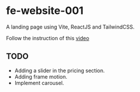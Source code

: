 # fe-website-001

A landing page using Vite, ReactJS and TailwindCSS.

Follow the instruction of this [video](git@github.com:tttinh/fe-website-001.git)

## TODO

- Adding a slider in the pricing section.
- Adding frame motion.
- Implement carousel.
